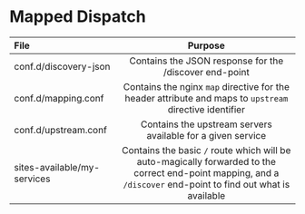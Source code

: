 # Mapped Dispatch

| File  | Purpose   |
| :---- | :-------: |
| conf.d/discovery-json | Contains the JSON response for the /discover end-point |
| conf.d/mapping.conf | Contains the nginx `map` directive for the header attribute and maps to `upstream` directive identifier |
| conf.d/upstream.conf | Contains the upstream servers available for a given service |
| sites-available/my-services | Contains the basic `/` route which will be auto-magically forwarded to the correct end-point mapping, and a `/discover` end-point to find out what is available |

